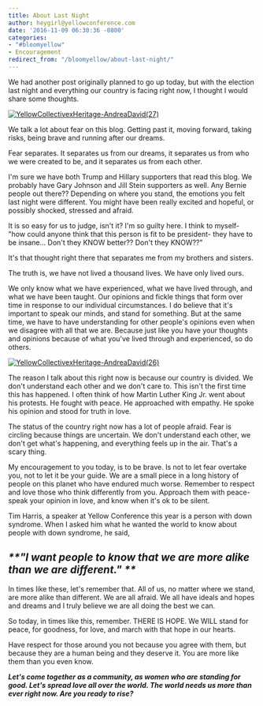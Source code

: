 ```yaml
---
title: About Last Night
author: heygirl@yellowconference.com
date: '2016-11-09 06:30:36 -0800'
categories:
- "#bloomyellow"
- Encouragement
redirect_from: "/bloomyellow/about-last-night/"
---
```


We had another post originally planned to go up today, but with the election last night and everything our country is facing right now, I thought I would share some thoughts.

[![YellowCollectivexHeritage-AndreaDavid(27)](https://s3.amazonaws.com/yellow-files/blog/2016/08/YellowCollectivexHeritage-AndreaDavid27.jpg)](https://s3.amazonaws.com/yellow-files/blog/2016/08/YellowCollectivexHeritage-AndreaDavid27.jpg)

We talk a lot about fear on this blog. Getting past it, moving forward, taking risks, being brave and running after our dreams.

Fear separates. It separates us from our dreams, it separates us from who we were created to be, and it separates us from each other.

I'm sure we have both Trump and Hillary supporters that read this blog. We probably have Gary Johnson and Jill Stein supporters as well. Any Bernie people out there?? Depending on where you stand, the emotions you felt last night were different. You might have been really excited and hopeful, or possibly shocked, stressed and afraid.

It is so easy for us to judge, isn't it? I'm so guilty here. I think to myself- "how could anyone think that this person is fit to be president- they have to be insane... Don't they KNOW better?? Don't they KNOW??"

It's that thought right there that separates me from my brothers and sisters.

The truth is, we have not lived a thousand lives. We have only lived ours.

We only know what we have experienced, what we have lived through, and what we have been taught. Our opinions and fickle things that form over time in response to our individual circumstances. I do believe that it's important to speak our minds, and stand for something. But at the same time, we have to have understanding for other people's opinions even when we disagree with all that we are. Because just like you have your thoughts and opinions because of what you've lived through and experienced, so do others.

[![YellowCollectivexHeritage-AndreaDavid(26)](https://s3.amazonaws.com/yellow-files/blog/2016/08/YellowCollectivexHeritage-AndreaDavid26.jpg)](https://s3.amazonaws.com/yellow-files/blog/2016/08/YellowCollectivexHeritage-AndreaDavid26.jpg)

The reason I talk about this right now is because our country is divided. We don't understand each other and we don't care to. This isn't the first time this has happened. I often think of how Martin Luther King Jr. went about his protests. He fought with peace. He approached with empathy. He spoke his opinion and stood for truth in love.

The status of the country right now has a lot of people afraid. Fear is circling because things are uncertain. We don't understand each other, we don't get what's happening, and everything feels up in the air. That's a scary thing.

My encouragement to you today, is to be brave. Is not to let fear overtake you, not to let it be your guide. We are a small piece in a long history of people on this planet who have endured much worse. Remember to respect and love those who think differently from you. Approach them with peace- speak your opinion in love, and know when it's ok to be silent.

Tim Harris, a speaker at Yellow Conference this year is a person with down syndrome. When I asked him what he wanted the world to know about people with down syndrome, he said,

## _**"I want people to know that we are more alike than we are different." **_

In times like these, let's remember that. All of us, no matter where we stand, are more alike than different. We are all afraid. We all have ideals and hopes and dreams and I truly believe we are all doing the best we can.

So today, in times like this, remember. THERE IS HOPE. We WILL stand for peace, for goodness, for love, and march with that hope in our hearts.

Have respect for those around you not because you agree with them, but because they are a human being and they deserve it. You are more like them than you even know.

_**Let's come together as a community, as women who are standing for good. Let's spread love all over the world. The world needs us more than ever right now. Are you ready to rise?**_

